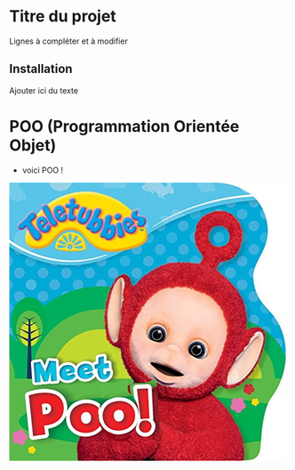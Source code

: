 # Titre du projet

Lignes à compléter et à modifier


## Installation

Ajouter ici du texte


# POO (Programmation Orientée Objet)

- voici POO !

![](/image.jpg)
